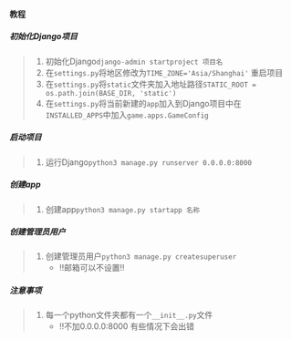 #### 教程

##### 初始化Django项目

> 1. 初始化Django`django-admin startproject 项目名`
> 2. 在`settings.py`将地区修改为`TIME_ZONE='Asia/Shanghai'` 重启项目
> 3. 在`settings.py`将`static`文件夹加入地址路径`STATIC_ROOT = os.path.join(BASE_DIR, 'static')`
> 4. 在`settings.py`将当前新建的`app`加入到Django项目中在`INSTALLED_APPS`中加入`game.apps.GameConfig`

##### 启动项目

> 1. 运行Django`python3 manage.py runserver 0.0.0.0:8000`

##### 创建app

> 1. 创建app`python3 manage.py startapp 名称`

##### 创建管理员用户

> 1. 创建管理员用户`python3 manage.py createsuperuser`
>    + !!邮箱可以不设置!!

##### 注意事项

> 1. 每一个python文件夹都有一个`__init__.py`文件
>    + !!不加0.0.0.0:8000 有些情况下会出错
